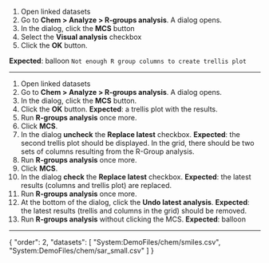 1. Open linked datasets
2. Go to **Chem > Analyze > R-groups analysis**. A dialog opens.
3. In the dialog, click the **MCS** button
4. Select the **Visual analysis** checkbox
5. Click the **OK** button.

**Expected**: balloon `Not enough R group columns to create trellis plot`

***

1. Open linked datasets
2. Go to **Chem > Analyze > R-groups analysis**. A dialog opens.
3. In the dialog, click the **MCS** button.
4. Click the **OK** button. **Expected**: a trellis plot with the results.
5. Run **R-groups analysis** once more.
6. Click **MCS**.
7. In the dialog **uncheck** the **Replace latest** checkbox. **Expected**: the second trellis plot should be displayed. In the grid, there should be two sets of columns resulting from the R-Group analysis.
8. Run **R-groups analysis** once more.
9. Click **MCS**.
10. In the dialog **check** the **Replace latest** checkbox. **Expected**: the latest results (columns and trellis plot) are replaced.
11. Run **R-groups analysis** once more.
12. At the bottom of the dialog, click the **Undo latest analysis**. **Expected**: the latest results (trellis and columns in the grid) should be removed. 
13. Run **R-groups analysis** without clicking the MCS. **Expected**: balloon
---
{
  "order": 2,
  "datasets": [
    "System:DemoFiles/chem/smiles.csv",
    "System:DemoFiles/chem/sar_small.csv"
  ]
}